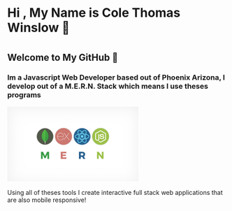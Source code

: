 <h1> Hi , My Name is Cole Thomas Winslow 🚀<h1/>

## Welcome to My GitHub 👾
<h3>Im a Javascript Web Developer based out of Phoenix Arizona, I develop out of a M.E.R.N. Stack which means I use theses programs</h3>

<img src="Mern.jpeg" alt="M.E.R.N" width="300"/>




<p>Using all of theses tools I create interactive full stack web applications that are also mobile responsive!</p>
